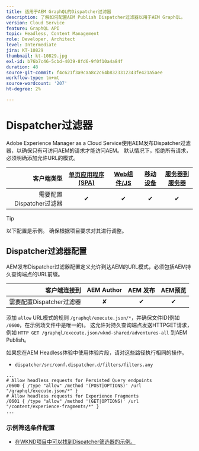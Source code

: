 ```yaml
---
title: 适用于AEM GraphQL的Dispatcher过滤器
description: 了解如何配置AEM Publish Dispatcher过滤器以用于AEM GraphQL。
version: Cloud Service
feature: GraphQL API
topic: Headless, Content Management
role: Developer, Architect
level: Intermediate
jira: KT-10829
thumbnail: kt-10829.jpg
exl-id: b76b7c46-5cbd-4039-8fd6-9f0f10a4a84f
duration: 48
source-git-commit: f4c621f3a9caa8c2c64b8323312343fe421a5aee
workflow-type: tm+mt
source-wordcount: '207'
ht-degree: 2%

---
```


# Dispatcher过滤器

Adobe Experience Manager as a Cloud Service使用AEM发布Dispatcher过滤器，以确保只有可访问AEM的请求才能访问AEM。 默认情况下，拒绝所有请求，必须明确添加允许URL的模式。

| 客户端类型 | [单页应用程序(SPA)](../spa.md) | [Web组件/JS](../web-component.md) | [移动设备](../mobile.md) | [服务器到服务器](../server-to-server.md) |
|------------------------------------------:|:---------------------:|:----------------:|:---------:|:----------------:|
| 需要配置Dispatcher过滤器 | ✔ | ✔ | ✔ | ✔ |

>[!TIP]
>
> 以下配置是示例。 确保根据项目要求对其进行调整。

## Dispatcher过滤器配置

AEM发布Dispatcher过滤器配置定义允许到达AEM的URL模式，必须包括AEM持久查询端点的URL前缀。

| 客户端连接到 | AEM Author | AEM 发布 | AEM预览 |
|------------------------------------------:|:----------:|:-------------:|:-------------:|
| 需要配置Dispatcher过滤器 | ✘ | ✔ | ✔ |

添加 `allow` URL模式的规则 `/graphql/execute.json/*`，并确保文件ID(例如 `/0600`，在示例场文件中是唯一的)。
这允许对持久查询端点发送HTTPGET请求，例如 `HTTP GET /graphql/execute.json/wknd-shared/adventures-all` 到AEM Publish。

如果您在AEM Headless体验中使用体验片段，请对这些路径执行相同的操作。

+ `dispatcher/src/conf.dispatcher.d/filters/filters.any`

```
...
# Allow headless requests for Persisted Query endpoints
/0600 { /type "allow" /method '(POST|OPTIONS)' /url "/graphql/execute.json/*" }
# Allow headless requests for Experience Fragments
/0601 { /type "allow" /method '(GET|OPTIONS)' /url "/content/experience-fragments/*" }
...
```

### 示例筛选条件配置

+ [在WKND项目中可以找到Dispatcher筛选器的示例。](https://github.com/adobe/aem-guides-wknd/blob/main/dispatcher/src/conf.dispatcher.d/filters/filters.any#L28)
